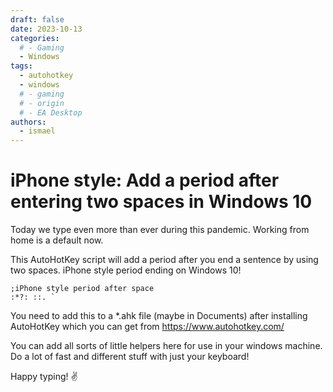 ```yaml
---
draft: false
date: 2023-10-13
categories:
  # - Gaming
  - Windows
tags:
  - autohotkey
  - windows
  # - gaming
  # - origin
  # - EA Desktop
authors:
  - ismael
---
```


# iPhone style: Add a period after entering two spaces in Windows 10
Today we type even more than ever during this pandemic. Working from home is a default now.

This AutoHotKey script will add a period after you end a sentence by using two spaces. iPhone style period ending on Windows 10!
<!-- more -->
``` ah
;iPhone style period after space
:*?: ::. `
```

You need to add this to a *.ahk file (maybe in Documents) after installing AutoHotKey which you can get from https://www.autohotkey.com/

You can add all sorts of little helpers here for use in your windows machine. Do a lot of fast and different stuff with just your keyboard!

Happy typing! ✌

